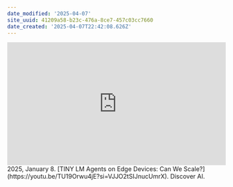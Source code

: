```yaml
---
date_modified: '2025-04-07'
site_uuid: 41209a58-b23c-476a-8ce7-457c03cc7660
date_created: '2025-04-07T22:42:08.626Z'
---
```


<iframe 
  style="aspect-ratio:16/9;width:100%;height:auto" 
  src="https://www.youtube.com/embed/TU19Orwu4jE?si=VJJO2tSIJnucUmrX" 
  title="YouTube video player" 
  frameborder="0" 
  allow="accelerometer; autoplay; clipboard-write; encrypted-media; gyroscope; picture-in-picture; web-share" 
  referrerpolicy="strict-origin-when-cross-origin" 
  allowfullscreen
></iframe>
2025, January 8. [TINY LM Agents on Edge Devices: Can We Scale?](https://youtu.be/TU19Orwu4jE?si=VJJO2tSIJnucUmrX). Discover AI.